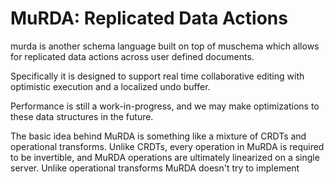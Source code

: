 # MuRDA: Replicated Data Actions

murda is another schema language built on top of muschema which allows for replicated data actions across user defined documents.

Specifically it is designed to support real time collaborative editing with optimistic execution and a localized undo buffer.

Performance is still a work-in-progress, and we may make optimizations to these data structures in the future.

The basic idea behind MuRDA is something like a mixture of CRDTs and operational transforms.  Unlike CRDTs, every operation in MuRDA is required to be invertible, and MuRDA operations are ultimately linearized on a single server.  Unlike operational transforms MuRDA doesn't try to implement 